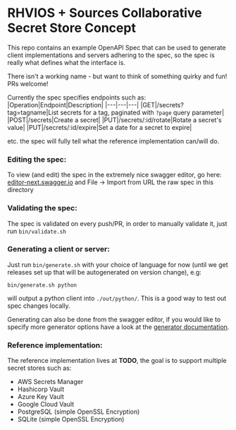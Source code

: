 # RHVIOS + Sources Collaborative Secret Store Concept

This repo contains an example OpenAPI Spec that can be used to generate client implementations and servers adhering to the spec, so the spec is really what defines what the interface is.

There isn't a working name - but want to think of something quirky and fun! PRs welcome!

Currently the spec specifies endpoints such as:
|Operation|Endpoint|Description|
|---|---|---|
|GET|/secrets?tag=tagname|List secrets for a tag, paginated with `?page` query parameter|
|POST|/secrets|Create a secret|
|PUT|/secrets/:id/rotate|Rotate a secret's value|
|PUT|/secrets/:id/expire|Set a date for a secret to expire|

etc. the spec will fully tell what the reference implementation can/will do.

### Editing the spec:
To view (and edit) the spec in the extremely nice swagger editor, go here: [editor-next.swagger.io](https://editor-next.swagger.io) and File -> Import from URL the raw spec in this directory

### Validating the spec:
The spec is validated on every push/PR, in order to manually validate it, just run `bin/validate.sh`

### Generating a client or server:
Just run `bin/generate.sh` with your choice of language for now (until we get releases set up that will be autogenerated on version change), e.g:
```
bin/generate.sh python
```
will output a python client into `./out/python/`. This is a good way to test out spec changes locally.

Generating can also be done from the swagger editor, if you would like to specify more generator options have a look at the [generator documentation](https://openapi-generator.tech/#try).

### Reference implementation:
The reference implementation lives at **TODO**, the goal is to support multiple secret stores such as:
- AWS Secrets Manager
- Hashicorp Vault
- Azure Key Vault
- Google Cloud Vault
- PostgreSQL (simple OpenSSL Encryption)
- SQLite (simple OpenSSL Encryption)
